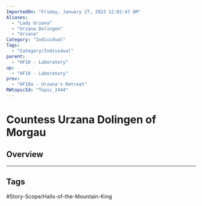 ```yaml
---
ImportedOn: "Friday, January 27, 2023 12:02:47 AM"
Aliases:
  - "Lady Urzana"
  - "Urzana Dolingen"
  - "Urzana"
Category: "Individual"
Tags:
  - "Category/Individual"
parent:
  - "HF10 - Laboratory"
up:
  - "HF10 - Laboratory"
prev:
  - "HF10a - Urzana's Retreat"
RWtopicId: "Topic_2444"
---
```

# Countess Urzana Dolingen of Morgau
## Overview

---
## Tags
#Story-Scope/Halls-of-the-Mountain-King

